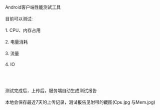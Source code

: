 <br>Android客户端性能测试工具</br>
<br>目前可以测试: </br>
<br>1. CPU、内存占用</br>
<br>2. 电量消耗</br>
<br>3. 流量</br>
<br>4. IO</br>
<br></br>

<br>测试完成后，上传后，服务端自动生成测试报告</br>
<br>本地会保存最近7天的上传记录，测试报告见附带的截图(Cpu.jpg 与Mem.jpg)</br>


